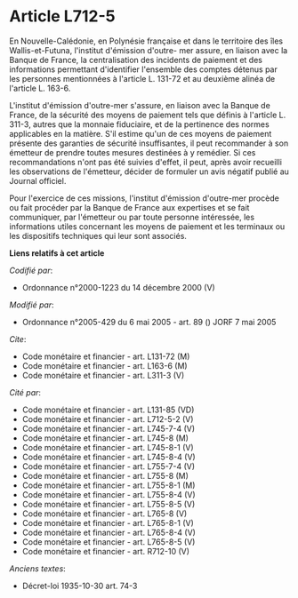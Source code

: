 # Article L712-5

En Nouvelle-Calédonie, en Polynésie française et dans le territoire des îles Wallis-et-Futuna, l'institut d'émission d'outre-
mer assure, en liaison avec la Banque de France, la centralisation des incidents de paiement et des informations permettant
d'identifier l'ensemble des comptes détenus par les personnes mentionnées à l'article L. 131-72 et au deuxième alinéa de
l'article L. 163-6.

L'institut d'émission d'outre-mer s'assure, en liaison avec la Banque de France, de la sécurité des moyens de paiement tels
que définis à l'article L. 311-3, autres que la monnaie fiduciaire, et de la pertinence des normes applicables en la matière.
S'il estime qu'un de ces moyens de paiement présente des garanties de sécurité insuffisantes, il peut recommander à son
émetteur de prendre toutes mesures destinées à y remédier. Si ces recommandations n'ont pas été suivies d'effet, il peut,
après avoir recueilli les observations de l'émetteur, décider de formuler un avis négatif publié au Journal officiel.

Pour l'exercice de ces missions, l'institut d'émission d'outre-mer procède ou fait procéder par la Banque de France aux
expertises et se fait communiquer, par l'émetteur ou par toute personne intéressée, les informations utiles concernant les
moyens de paiement et les terminaux ou les dispositifs techniques qui leur sont associés.

**Liens relatifs à cet article**

_Codifié par_:

  - Ordonnance n°2000-1223 du 14 décembre 2000 (V)

_Modifié par_:

  - Ordonnance n°2005-429 du 6 mai 2005 - art. 89 () JORF 7 mai 2005

_Cite_:

  - Code monétaire et financier - art. L131-72 (M)
  - Code monétaire et financier - art. L163-6 (M)
  - Code monétaire et financier - art. L311-3 (V)

_Cité par_:

  - Code monétaire et financier - art. L131-85 (VD)
  - Code monétaire et financier - art. L712-5-2 (V)
  - Code monétaire et financier - art. L745-7-4 (V)
  - Code monétaire et financier - art. L745-8 (M)
  - Code monétaire et financier - art. L745-8-1 (V)
  - Code monétaire et financier - art. L745-8-4 (V)
  - Code monétaire et financier - art. L755-7-4 (V)
  - Code monétaire et financier - art. L755-8 (M)
  - Code monétaire et financier - art. L755-8-1 (M)
  - Code monétaire et financier - art. L755-8-4 (V)
  - Code monétaire et financier - art. L755-8-5 (V)
  - Code monétaire et financier - art. L765-8 (V)
  - Code monétaire et financier - art. L765-8-1 (V)
  - Code monétaire et financier - art. L765-8-4 (V)
  - Code monétaire et financier - art. L765-8-5 (V)
  - Code monétaire et financier - art. R712-10 (V)

_Anciens textes_:

  - Décret-loi 1935-10-30 art. 74-3
